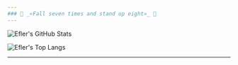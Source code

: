 ```yaml
---
### 💫 _«Fall seven times and stand up eight»_ 💫
---
```



![Efler's GitHub Stats](https://github-readme-stats.vercel.app/api?username=Efler&theme=github_dark&title_color=fa4d4d&icon_color=fa4d4d&show_icons=true&hide=issues,contribs&rank_icon=github&include_all_commits=true)

![Efler's Top Langs](https://github-readme-stats.vercel.app/api/top-langs/?username=Efler&hide=CMake,Makefile&theme=github_dark&title_color=fa4d4d&icon_color=fa4d4d&layout=compact)

---
